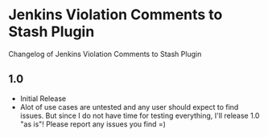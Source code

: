 # Jenkins Violation Comments to Stash Plugin

Changelog of Jenkins Violation Comments to Stash Plugin

## 1.0
* Initial Release
 * Alot of use cases are untested and any user should expect to find issues. But since I do not have time for testing everything, I'll release 1.0 "as is"! Please report any issues you find =)
